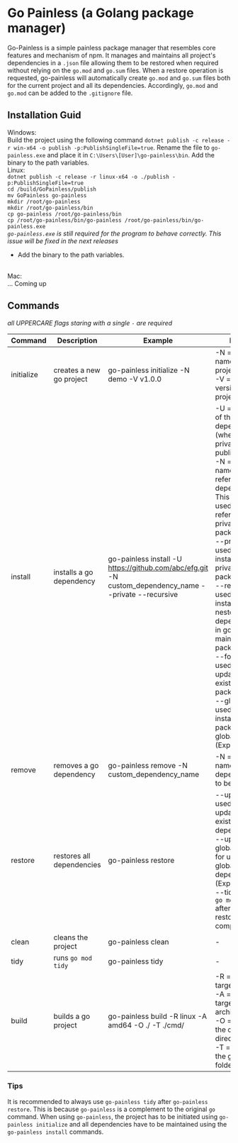 # Go Painless (a Golang package manager)
Go-Painless is a simple painless package manager that resembles core features and mechanism of npm. It manages and maintains all project's dependencies in a `.json` file allowing them to be restored when required without relying on the `go.mod` and `go.sum` files. When a restore operation is requested, go-painless will automatically create `go.mod` and `go.sum` files both for the current project and all its dependencies. Accordingly, `go.mod` and `go.mod` can be added to the `.gitignore` file. 

## Installation Guid
Windows: <br />
Build the project using the following command `dotnet publish -c release -r win-x64 -o publish -p:PublishSingleFile=true`. Rename the file to `go-painless.exe` and place it in `C:\Users\[User]\go-painless\bin`. Add the binary to the path variables.
<br />
Linux: <br />
`dotnet publish -c release -r linux-x64 -o ./publish -p:PublishSingleFile=true`
<br />
`cd /build/GoPainless/publish`
<br />
`mv GoPainless go-painless`
<br />
`mkdir /root/go-painless`
<br />
`mkdir /root/go-painless/bin`
<br />
`cp go-painless /root/go-painless/bin`
<br />
`cp /root/go-painless/bin/go-painless /root/go-painless/bin/go-painless.exe` 
<br />
*`go-painless.exe` is still required for the program to behave correctly. This issue will be fixed in the next releases*
<br />
* Add the binary to the path variables.
<br />
Mac: <br />
... Coming up

## Commands 

*all UPPERCARE flags staring with a single `-` are required*

|Command| Description  | Example | Notes |
|--|--|--|--|
| initialize | creates a new go project  | go-painless initialize -N demo -V v1.0.0| -N = the name of the project <br /> -V = the version of the project 
|install| installs a go dependency | go-painless install -U https://github.com/abc/efg.git -N custom_dependency_name --private --recursive | -U = the URL of the dependency (whether private or public) <br /> -N = the name used to reference the dependency. This name is used for referencing private packages.  <br />  --private = used for installing private packages <br /> --recursive = used for installing nested dependencies in go-painless maintained packages <br /> --force = used for force updating existing packages <br /> --global = used for installing packages globally (Experimental) 
| remove | removes a go dependency | go-painless remove -N custom_dependency_name | -N = the name of the dependency to be removed
| restore | restores all dependencies | go-painless restore | --update = used for updating existing dependency <br /> --update-global = used for updating global dependencies (Experimental) <br /> --tidy = runs `go mod tidy` after the restore has completed 
| clean | cleans the project | go-painless clean | -
| tidy | runs `go mod tidy` | go-painless tidy | - 
| build | builds a go project | go-painless build -R linux -A amd64 -O ./ -T ./cmd/ | -R = specifies target OS <br /> -A = specifies target architecture <br /> -O = specifies the output directory <br /> -T = specifies the go file or folder to build 

### Tips
It is recommended to always use `go-painless tidy` after `go-painless restore`.  This is because `go-painless` is a complement to the original `go` command. 
When using `go-painless`, the project has to be initiated using `go-painless initialize` and all dependencies have to be maintained using the `go-painless install` commands.


